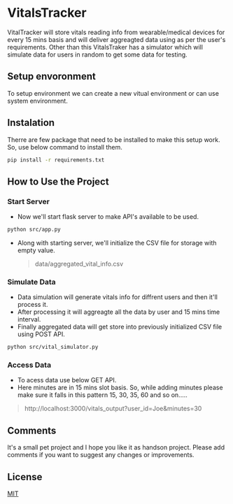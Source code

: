 # VitalsTracker

VitalTracker will store vitals reading info from wearable/medical devices for every 15 mins basis and will deliver aggreagted data using as per the user's requirements. Other than this VitalsTraker has a simulator which will simulate data for users in random to get some data for testing.

## Setup envoronment
 To setup environment we can create a new vitual environment or can use system environment.

## Instalation
Therre are few package that need to be installed to make this setup work. So, use below command to install them.
```bash
pip install -r requirements.txt
```

## How to Use the Project

### Start Server
* Now we'll start flask server to make API's available to be used.
```bash
python src/app.py
```
* Along with starting server, we'll initialize the CSV file for storage with empty value.
  > data/aggregated_vital_info.csv

### Simulate Data
* Data simulation will generate vitals info for diffrent users and then it'll process it.
* After processing it will aggreagte all the data by user and 15 mins time interval.
* Finally aggregated data will get store into previously initialized CSV file using POST API.

```bash
python src/vital_simulator.py
```

### Access Data
* To acess data use below GET API.
* Here minutes are in 15 mins slot basis. So, while adding minutes please make sure it falls in this pattern 15, 30, 35, 60 and so on.....
> http://localhost:3000/vitals_output?user_id=Joe&minutes=30

## Comments
It's a small pet project and I hope you like it as handson project. Please add comments if you want to suggest any changes or improvements.

## License
[MIT](https://choosealicense.com/licenses/mit/)
